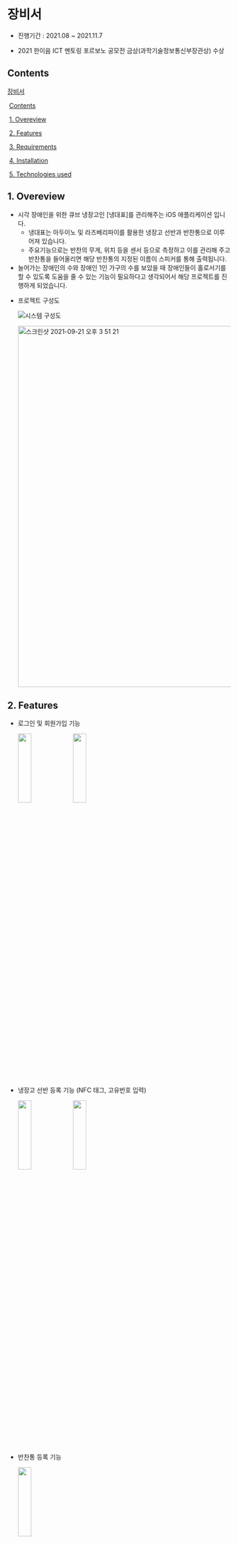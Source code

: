 # 장비서

* 진행기간 : 2021.08 ~ 2021.11.7

* 2021 한이음 ICT 멘토링 포르보노 공모전 금상(과학기술정보통신부장관상) 수상


## Contents

[장비서](#---)

​	[Contents](#0-contents)

​	[1. Overeview](#1-overeview)

​	[2. Features](#2-features)

​	[3. Requirements](#3-requirements)

​	[4. Installation](#4-installation)

​	[5. Technologies used](#5-technologies-used)

## 1. Overeview

- 시각 장애인을 위한 큐브 냉장고인 [냉대표]를 관리해주는 iOS 애플리케이션 입니다.
  - 냉대표는 아두이노 및 라즈베리파이를 활용한 냉장고 선반과 반찬통으로 이루어져 있습니다.
  - 주요기능으로는 반찬의 무게, 위치 등을 센서 등으로 측정하고 이를 관리해 주고 반찬통을 들어올리면 해당 반찬통의 지정된 이름이 스피커를 통해 출력됩니다.
- 늘어가는 장애인의 수와 장애인 1인 가구의 수를 보았을 때 장애인들이 홀로서기를 할 수 있도록 도움을 줄 수 있는 기능이 필요하다고 생각되어서 해당 프로젝트를 진행하게 되었습니다. 

* 프로젝트 구성도

  ![시스템 구성도](https://user-images.githubusercontent.com/68215452/134124885-fd774dc8-e266-43a4-9cd8-471c05b1f0c5.png)

  <img width="815" alt="스크린샷 2021-09-21 오후 3 51 21" src="https://user-images.githubusercontent.com/68215452/134124775-ecaf2c8f-7723-4b4e-a23f-89308dd11d17.png">

## 2. Features 

* 로그인 및 회원가입 기능

   <img src = "https://user-images.githubusercontent.com/68215452/140639038-01c8bf04-5367-43bc-938b-d8d0b4aa96c6.gif" width="25%" height="20%"> <img src = "https://user-images.githubusercontent.com/68215452/140639443-642eded8-7c0f-4615-80e3-19d66a95f542.gif" width="25%" height="20%">
    

* 냉장고 선반 등록 기능 (NFC 태그, 고유번호 입력) 

  <img src = "https://user-images.githubusercontent.com/68215452/140639519-1351f2b4-93c3-4ef1-99b2-3b56367ec8ef.gif" width="25%" height="20%"> <img src = "https://user-images.githubusercontent.com/68215452/140639485-15e950cc-c1de-4919-a256-90dab8c6063a.gif" width="25%" height="20%">
  

* 반찬통 등록 기능

  <img src = "https://user-images.githubusercontent.com/68215452/140639386-dc677e36-ee75-4e5d-8921-f59d88613531.gif" width="25%" height="20%">
    

* 반찬통 정보 조회 및 변경 기능

  <img src = "https://user-images.githubusercontent.com/68215452/140639573-40cf51c5-f378-467d-9958-2f0fee9bc732.gif" width="25%" height="20%">
  

* 반찬통 정보 fetch / 얼음 상태 확인 기능
* 
  <img src = "https://user-images.githubusercontent.com/68215452/140639621-bda58252-c2e4-471c-b7d9-fa439f294d3d.gif" width="25%" height="20%"> <img src = "https://user-images.githubusercontent.com/68215452/140639585-d1cda044-a497-4700-a614-a8222b489881.gif" width="25%" height="20%">



* 계정 관리 (선반 재등록, 로그아웃)

  <img src = "https://user-images.githubusercontent.com/68215452/140639649-a2b7d266-c6fc-433c-a91b-6d9c4b6c89a4.gif" width="25%" height="20%">
    



* 냉장고 온도 변화 및 문 열림 감지

  <img src = "https://user-images.githubusercontent.com/68215452/140639690-de8bc75c-ef30-4b2b-b9e3-f2f4194470aa.gif" width="25%" height="20%"> <img src = "https://user-images.githubusercontent.com/68215452/140639681-df8801ff-472d-4e7b-a517-6d0c8d01e01b.gif" width="25%" height="20%">
  
  * CoreBluetooth
  
  * 앱 실행 시 블루투스 및 알림 권한 요청

  * 블루투스 자동 연결

  * 블루투스 연결 시 냉장고 온도 정보 및 문 열림 감지 알림 제공


## 3. Requirements

-  iOS 13.0+

- Swift 5.0+

- An Apple developer account

- A Physical iOS Device

  

## 4. Installation

1. 해당 프로젝트를 `clone` 합니다.
2. 프로젝트 파일에서 `pod init` 후에 `pod install` 로 필요 라이브러리를 설치합니다.

3. `SmartRefrigerator.xcworkspace` 를 Xcode로 실행합니다.
4. NFC 기능을 사용하기 위한 세팅을 진행합니다.
   * https://developer.apple.com/documentation/corenfc/building_an_nfc_tag-reader_app 의 `Configure the App to Detect NFC Tags` 항목을 참고

5. 프로젝트를 iOS 디바이스에 빌드합니다.



## 5. Technologies used

* 사용중인 기술
  * **RxSwift + MVVM**
    * 반응형 프로그래밍, 안정적인 비동기 처리 등을 위한 구조로 채택
  * **CoreNFC**
    * NFC 통신을 위한 Apple Framework
    * 큐브 냉장고 선반 및 반찬통의 NFC 태그와 통신

  * **Voice Over**
    * 화면을 보지 않고도 아이폰을 사용할 수 있도록 도와주는 제스처 기반 화면 읽기 기능
    * 시각 장애인들의 원활한 앱 사용을 돕기 위해 Voice Over 기능 활용 
    * `UIAccessibilityElementProperty` 의 프로퍼티들에 적절한 값 부여

  * **TTS(Text To Speech)**
    * 사용자에게 필요한 순간 적절한 음성 가이드 제공을 위한 기술
    * Apple의 미디어 Framework인 `AVFoundation` 사용
    
  * **CoreBluetooth**
    * Bluetooth 통신을 위한 Apple Framework
    * 냉장고 이상 확인을 위해 냉장고 선반과의 직접적인 통신
    
  * **Push Notification**
    * 사용자에게 냉장고 이상을 알리기 위한 기술로 사용 예정
  



